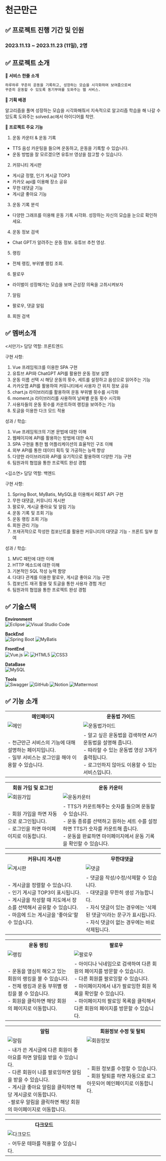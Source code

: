 # 천근만근

## ✅ 프로젝트 진행 기간 및 인원

### 2023.11.13 ~ 2023.11.23 (11일), 2명

## **✅ 프로젝트 소개**

**🚩 서비스 한줄 소개**

```bash
하루하루 꾸준히 운동을 기록하고, 성장하는 모습을 시각화하여 보여줌으로써
꾸준히 운동할 수 있도록 동기부여를 도와주는 웹 서비스.
```

**🚩 기획 배경**

알고리즘을 풀며 성장하는 모습을 시각화해줘서 지속적으로 알고리즘 학습을 해 나갈 수 있도록 도와주는 solved.ac에서 아이디어를 착안.


**🚩 프로젝트 주요 기능**

1. 운동 카운터 & 운동 기록
- TTS 음성 카운팅을 들으며 운동하고, 운동을 기록할 수 있습니다.
- 운동 방법을 잘 모르겠으면 유튜브 영상을 참고할 수 있습니다.

2. 커뮤니티 게시판
- 게시글 정렬, 인기 게시글 TOP3
- 카카오 api를 이용해 장소 공유
- 무한 대댓글 기능
- 게시글 좋아요 기능

3. 운동 기록 분석
- 다양한 그래프를 이용해 운동 기록 시각화. 성장하는 자신의 모습을 눈으로 확인하세요.

4. 운동 정보 검색
- Chat GPT가 알려주는 운동 정보. 유튜브 추천 영상.

5. 랭킹
- 전체 랭킹, 부위별 랭킹 조회.

6. 팔로우
- 라이벌이 성장해가는 모습을 보며 근성장 의욕을 고취시켜보자

7. 알림
- 팔로우, 댓글 알림

8. 회원 검색


## ✅ 멤버소개

<서만기>
담당 역할: 프론트엔드

구현 사항:
1. Vue 프레임워크를 이용한 SPA 구현
2. 유튜브 API와 ChatGPT API를 활용한 운동 정보 설명
3. 운동 이름 선택 시 해당 운동의 횟수, 세트를 설정하고 음성으로 읽어주는 기능
4. 카카오맵 API를 활용하여 커뮤니티에서 사용자 간 위치 정보 공유
5. chart.js 라이브러리를 활용하여 운동 부위별 횟수를 시각화
6. moment.js 라이브러리를 사용하여 날짜별 운동 횟수 시각화
7. 사용자들의 운동 횟수를 카운트하여 랭킹을 보여주는 기능
8. 토글을 이용한 다크 모드 적용

성과 / 학습:
1. Vue 프레임워크의 기본 문법에 대한 이해
2. 웹페이지에 API를 활용하는 방법에 대한 숙지
3. SPA 구현을 통한 웹 어플리케이션의 효율적인 구조 이해
4. 외부 API를 통한 데이터 획득 및 가공하는 능력 향상
5. 다양한 라이브러리와 API를 유기적으로 활용하여 다양한 기능 구현
6. 팀원과의 협업을 통한 프로젝트 완성 경험

<김소연>
담당 역할: 백엔드

구현 사항:
1. Spring Boot, MyBatis, MySQL을 이용해서 REST API 구현
2. 무한 대댓글, 커뮤니티 게시판
3. 팔로우, 게시글 좋아요 및 알림 기능
4. 운동 기록 및 조회 기능
5. 운동 랭킹 조회 기능
6. 회원 관리 기능
7. 프재귀적으로 작성한 컴포넌트를 활용한 커뮤니티의 대댓글 기능 - 프론트 일부 참여

성과 / 학습:
1. MVC 패턴에 대한 이해
2. HTTP 메소드에 대한 이해
3. 기본적인 SQL 작성 능력 함양
4. 다대다 관계를 이용한 팔로우, 게시글 좋아요 기능 구현
5. 컴포넌트 재귀 활용 및 토글을 통한 사용자 경험 개선
6. 팀원과의 협업을 통한 프로젝트 완성 경험


## ✅ 기술스택

**Environment**  
![Eclipse](https://img.shields.io/badge/Eclipse-FE7A16.svg?style=for-the-badge&logo=Eclipse&logoColor=white)
![Visual Studio Code](https://img.shields.io/badge/Visual%20Studio%20Code-007ACC?style=for-the-badge&logo=Visual%20Studio%20Code&logoColor=white)  

**BackEnd**  
![Spring Boot](https://img.shields.io/badge/spring%20boot-%236DB33F.svg?style=for-the-badge&logo=springboot&logoColor=white)
![MyBatis](https://img.shields.io/badge/MyBatis-000000?style=for-the-badge&logo=MyBatis&logoColor=white)  

**FrontEnd**  
![Vue.js](https://img.shields.io/badge/vue.js-%2335495e.svg?style=for-the-badge&logo=vuedotjs&logoColor=%234FC08D)
<img src="https://img.shields.io/badge/javascript-F7DF1E?style=for-the-badge&logo=javascript&logoColor=black"> 
![HTML5](https://img.shields.io/badge/html5-%23E34F26.svg?style=for-the-badge&logo=html5&logoColor=white)
![CSS3](https://img.shields.io/badge/css3-%231572B6.svg?style=for-the-badge&logo=css3&logoColor=white)  

**DataBase**    
![MySQL](https://img.shields.io/badge/mysql-%2300f.svg?style=for-the-badge&logo=mysql&logoColor=white)

**Tools**     
![Swagger](https://img.shields.io/badge/-Swagger-%23Clojure?style=for-the-badge&logo=swagger&logoColor=white)
![GitHub](https://img.shields.io/badge/github-%23121011.svg?style=for-the-badge&logo=github&logoColor=white)
![Notion](https://img.shields.io/badge/Notion-000000?style=for-the-badge&logo=Notion&logoColor=white)
![Mattermost](https://img.shields.io/badge/-Mattermost-blue?style=for-the-badge&logo=mattermost&logoColor=white)


## ✅ 기능 소개
<table>
  <tr>
    <th style="text-align: center;">메인페이지</th>
    <th style="text-align: center;">운동법 가이드</th>
  </tr>
  <tr>
    <td><img src="images/main.gif" alt="메인"></td>
    <td><img src="images/guide.gif" alt="운동법가이드"></td>
  </tr>
  <tr>
    <td>- 천근만근 서비스의 기능에 대해 설명하는 페이지입니다. <br>- 일부 서비스는 로그인을 해야 이용할 수 있습니다.</td>
    <td>- 알고 싶은 운동법을 검색하면 AI가 운동법을 설명해 줍니다. <br>- 따라할 수 있는 운동법 영상 3개가 출력됩니다. <br>- 로그인하지 않아도 이용할 수 있는 서비스입니다.</td>
  </tr>
</table>

<table>
  <tr>
    <th style="text-align: center;">회원 가입 및 로그인</th>
    <th style="text-align: center;">운동 카운터</th>
  </tr>
  <tr>
    <td><img src="images/signup.gif" alt="회원가입"></td>
    <td><img src="images/exercise.gif" alt="운동카운터"></td>
  </tr>
  <tr>
    <td>- 회원 가입을 하면 자동으로 로그인됩니다. <br>- 로그인을 하면 마이페이지로 이동합니다.</td>
    <td>- TTS가 카운트해주는 숫자를 들으며 운동할 수 있습니다. <br>- 운동 종류를 선택하고 원하는 세트 수를 설정하면 TTS가 숫자를 카운트해 줍니다.  <br>- 운동을 완료하면 마이페이지에서 운동 기록을 확인할 수 있습니다.</td>
  </tr>
</table>

<table>
  <tr>
    <th style="text-align: center;">커뮤니티 게시판</th>
    <th style="text-align: center;">무한대댓글</th>
  </tr>
  <tr>
    <td><img src="images/board.gif" alt="게시판"></td>
    <td><img src="images/comment.gif" alt="댓글"></td>
  </tr>
  <tr>
    <td>- 게시글을 정렬할 수 있습니다. <br>- 인기 게시글 TOP3이 표시됩니다. <br>- 게시글을 작성할 때 지도에서 장소를 선택해서 공유할 수 있습니다. <br>- 마음에 드는 게시글을 '좋아요'할 수 있습니다. </td>
    <td>- 댓글을 작성/수정/삭제할 수 있습니다. <br>- 대댓글을 무한히 생성 가능합니다. <br>- 자식 댓글이 있는 경우에는 '삭제된 댓글'이라는 문구가 표시됩니다. <br>- 자식 댓글이 없는 경우에는 바로 삭제됩니다. </td>
  </tr>
</table>

<table>
  <tr>
    <th style="text-align: center;">운동 랭킹</th>
    <th style="text-align: center;">팔로우</th>
  </tr>
  <tr>
    <td><img src="images/ranking.gif" alt="랭킹"></td>
    <td><img src="images/follow.gif" alt="팔로우"></td>
  </tr>
  <tr>
    <td>- 운동을 열심히 해오고 있는 회원의 랭킹을 볼 수 있습니다. <br>- 전체 랭킹과 운동 부위별 랭킹을 볼 수 있습니다. <br>- 회원을 클릭하면 해당 회원의 페이지로 이동합니다.   </td>
    <td>- 아이디나 닉네임으로 검색하여 다른 회원의 페이지를 방문할 수 있습니다. <br>- 다른 회원를 팔로잉할 수 있습니다. <br>- 마이페이지에서 내가 팔로잉한 회원 목록을 확인할 수 있습니다. <br>- 마이페이지의 팔로잉 목록을 클릭해서 다른 회원의 페이지를 방문할 수 있습니다. </td>
  </tr>
</table>

<table>
  <tr>
    <th style="text-align: center;">알림</th>
    <th style="text-align: center;">회원정보 수정 및 탈퇴</th>
  </tr>
  <tr>
    <td><img src="images/notification.gif" alt="알림"></td>
    <td><img src="images/update.gif" alt="회원정보"></td>
  </tr>
  <tr>
    <td>- 내가 쓴 게시글에 다른 회원이 좋아요를 하면 알림을 받을 수 있습니다. <br>- 다른 회원이 나를 팔로잉하면 알림을 받을 수 있습니다. <br>- 게시글 좋아요 알림을 클릭하면 해당 게시글로 이동합니다. <br>-팔로우 알림을 클릭하면 해당 회원의 마이페이지로 이동합니다.</td>
    <td>- 회원 정보를 수정할 수 있습니다. <br>- 회원 탈퇴를 하면 자동으로 로그아웃되어 메인페이지로 이동합니다. </td>
  </tr>
</table>

<table>
  <tr>
    <th style="text-align: center;">다크모드</th>
    <th style="text-align: center; width: 50%"></th>
  </tr>
  <tr>
    <td><img src="images/darkmode.gif" alt="다크모드"></td>
    <td></td>
  </tr>
  <tr>
    <td>- 어두운 테마를 적용할 수 있습니다.</td>
    <td></td>
  </tr>
</table>
